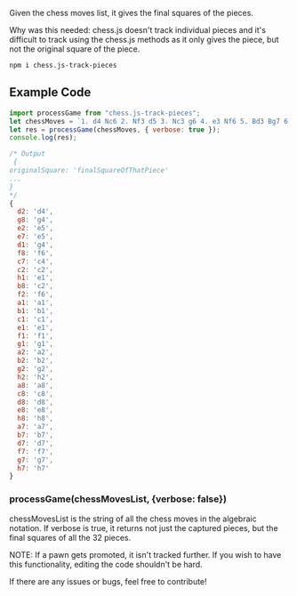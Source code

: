 Given the chess moves list, it gives the final squares of the pieces. 

Why was this needed: chess.js doesn't track individual pieces and it's 
difficult to track using the chess.js methods as it only gives the piece,
but not the original square of the piece.


```
npm i chess.js-track-pieces
```
## Example Code


```js
import processGame from "chess.js-track-pieces";
let chessMoves = `1. d4 Nc6 2. Nf3 d5 3. Nc3 g6 4. e3 Nf6 5. Bd3 Bg7 6. e4 e6 7. e5 Ng4 8. Ng5 Nxd4 9. Qxg4 c5 10. O-O Bxe5 11. f4 Bf6 12. Na4 e5 13. fxe5 Bxg4 14. exf6 c4 15. Re1+ Kf8 16. Bxc4 Nxc2 17. Rb1 Nxe1 18. Bd2 Nc2 19. Bd3 Qc7 20. Rc1 Bf5 21. Rxc2 Qe5 22. Bb4+ Kg8 23. Re2 Qxf6`;
let res = processGame(chessMoves, { verbose: true });
console.log(res);

/* Output 
 {
originalSquare: 'finalSquareOfThatPiece'
...
}
*/
{
  d2: 'd4',
  g8: 'g4',
  e2: 'e5',
  e7: 'e5',
  d1: 'g4',
  f8: 'f6',
  c7: 'c4',
  c2: 'c2',
  h1: 'e1',
  b8: 'c2',
  f2: 'f6',
  a1: 'a1',
  b1: 'b1',
  c1: 'c1',
  e1: 'e1',
  f1: 'f1',
  g1: 'g1',
  a2: 'a2',
  b2: 'b2',
  g2: 'g2',
  h2: 'h2',
  a8: 'a8',
  c8: 'c8',
  d8: 'd8',
  e8: 'e8',
  h8: 'h8',
  a7: 'a7',
  b7: 'b7',
  d7: 'd7',
  f7: 'f7',
  g7: 'g7',
  h7: 'h7'
}
```

### processGame(chessMovesList, {verbose: false})

chessMovesList is the string of all the chess moves in the algebraic notation.
If verbose is true, it returns not just the captured pieces, but the final
squares of all the 32 pieces.

NOTE: If a pawn gets promoted, it isn't tracked further. If you wish to have
this functionality, editing the code shouldn't be hard.

If there are any issues or bugs, feel free to contribute!
